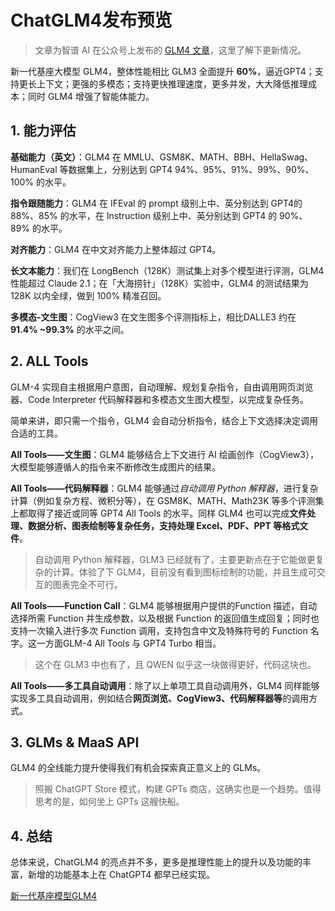 # ChatGLM4发布预览

<show-structure depth="2"/>

> 文章为智谱 AI 在公众号上发布的 [GLM4 文章](https://mp.weixin.qq.com/s/QfVM52oecfjLVDz-EXRyHA?wxwork_userid=JiaWei")，这里了解下更新情况。

新一代基座大模型 GLM4，整体性能相比 GLM3 全面提升 **60%**，逼近GPT4；支持更长上下文；更强的多模态；支持更快推理速度，更多并发，大大降低推理成本；同时 GLM4 增强了智能体能力。

## 1. 能力评估

**基础能力（英文）**：GLM4 在 MMLU、GSM8K、MATH、BBH、HellaSwag、HumanEval 等数据集上，分别达到 GPT4 94%、95%、91%、99%、90%、100% 的水平。

**指令跟随能力**：GLM4 在 IFEval 的 prompt 级别上中、英分别达到 GPT4的 88%、85% 的水平，在 Instruction 级别上中、英分别达到 GPT4 的 90%、89% 的水平。

**对齐能力**：GLM4 在中文对齐能力上整体超过 GPT4。

**长文本能力**：我们在 LongBench（128K）测试集上对多个模型进行评测，GLM4 性能超过 Claude 2.1；在「大海捞针」（128K）实验中，GLM4 的测试结果为 128K 以内全绿，做到 100% 精准召回。

**多模态-文生图**：CogView3 在文生图多个评测指标上，相比DALLE3 约在 **91.4% ~99.3%** 的水平之间。

## 2. ALL Tools

GLM-4 实现自主根据用户意图，自动理解、规划复杂指令，自由调用网页浏览器、Code Interpreter 代码解释器和多模态文生图大模型，以完成复杂任务。

简单来讲，即只需一个指令，GLM4 会自动分析指令，结合上下文选择决定调用合适的工具。


**All Tools——文生图**：GLM4 能够结合上下文进行 AI 绘画创作（CogView3），大模型能够遵循人的指令来不断修改生成图片的结果。

**All Tools——代码解释器**：GLM4 能够通过*自动调用 Python 解释器*，进行复杂计算（例如复杂方程、微积分等），在 GSM8K、MATH、Math23K 等多个评测集上都取得了接近或同等 GPT4 All Tools 的水平。同样 GLM4 也可以完成**文件处理、数据分析、图表绘制等复杂任务，支持处理 Excel、PDF、PPT 等格式文件**。

> 自动调用 Python 解释器，GLM3 已经就有了，主要更新点在于它能做更复杂的计算。体验了下 GLM4，目前没有看到图标绘制的功能，并且生成可交互的图表完全不可行。

**All Tools——Function Call**：GLM4 能够根据用户提供的Function 描述，自动选择所需 Function 并生成参数，以及根据 Function 的返回值生成回复；同时也支持一次输入进行多次 Function 调用，支持包含中文及特殊符号的 Function 名字。这一方面GLM-4 All Tools 与 GPT4 Turbo 相当。

> 这个在 GLM3 中也有了，且 QWEN 似乎这一块做得更好，代码这块也。


**All Tools——多工具自动调用**：除了以上单项工具自动调用外，GLM4 同样能够实现多工具自动调用，例如结合**网页浏览、CogView3、代码解释器等**的调用方式。


## 3. GLMs & MaaS API

GLM4 的全线能力提升使得我们有机会探索真正意义上的 GLMs。

> 照搬 ChatGPT Store 模式，构建 GPTs 商店，这确实也是一个趋势。值得思考的是，如何坐上 GPTs 这艘快船。

## 4. 总结

总体来说，ChatGLM4 的亮点并不多，更多是推理性能上的提升以及功能的丰富，新增的功能基本上在 ChatGPT4 都早已经实现。


<seealso>
<category ref="ref_docs">
<a href="https://mp.weixin.qq.com/s/QfVM52oecfjLVDz-EXRyHA?wxwork_userid=JiaWei">新一代基座模型GLM4</a>
</category>
</seealso>


